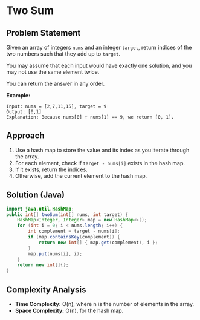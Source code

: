 # Two Sum

## Problem Statement
Given an array of integers `nums` and an integer `target`, return indices of the two numbers such that they add up to `target`.

You may assume that each input would have exactly one solution, and you may not use the same element twice.

You can return the answer in any order.

**Example:**

```
Input: nums = [2,7,11,15], target = 9
Output: [0,1]
Explanation: Because nums[0] + nums[1] == 9, we return [0, 1].
```

## Approach
1. Use a hash map to store the value and its index as you iterate through the array.
2. For each element, check if `target - nums[i]` exists in the hash map.
3. If it exists, return the indices.
4. Otherwise, add the current element to the hash map.

## Solution (Java)
```java
import java.util.HashMap;
public int[] twoSum(int[] nums, int target) {
    HashMap<Integer, Integer> map = new HashMap<>();
    for (int i = 0; i < nums.length; i++) {
        int complement = target - nums[i];
        if (map.containsKey(complement)) {
            return new int[] { map.get(complement), i };
        }
        map.put(nums[i], i);
    }
    return new int[]{};
}
```

## Complexity Analysis
- **Time Complexity:** O(n), where n is the number of elements in the array.
- **Space Complexity:** O(n), for the hash map.
